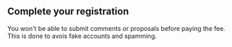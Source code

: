 ## Complete your registration

You won't be able to submit comments or proposals before paying the fee. This is done to avois fake accounts and spamming.